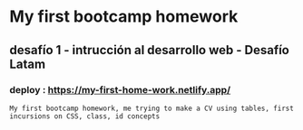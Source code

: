 # My first bootcamp homework
## desafío 1 - intrucción al desarrollo web - Desafío Latam
### deploy : https://my-first-home-work.netlify.app/
`My first bootcamp homework, me trying to make a CV using tables, first incursions on CSS, class, id concepts`